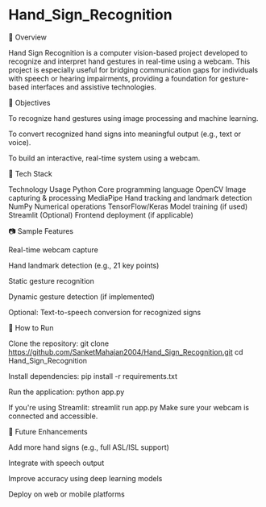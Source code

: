 # Hand_Sign_Recognition

📌 Overview

Hand Sign Recognition is a computer vision-based project developed to recognize and interpret hand gestures in real-time using a webcam. This project is especially useful for bridging communication gaps for individuals with speech or hearing impairments, providing a foundation for gesture-based interfaces and assistive technologies.

🎯 Objectives

To recognize hand gestures using image processing and machine learning.

To convert recognized hand signs into meaningful output (e.g., text or voice).

To build an interactive, real-time system using a webcam.

🔧 Tech Stack

Technology	Usage
Python	Core programming language
OpenCV	Image capturing & processing
MediaPipe	Hand tracking and landmark detection
NumPy	Numerical operations
TensorFlow/Keras	Model training (if used)
Streamlit (Optional)	Frontend deployment (if applicable)

📷 Sample Features

Real-time webcam capture

Hand landmark detection (e.g., 21 key points)

Static gesture recognition

Dynamic gesture detection (if implemented)

Optional: Text-to-speech conversion for recognized signs

🚀 How to Run

Clone the repository:
git clone https://github.com/SanketMahajan2004/Hand_Sign_Recognition.git
cd Hand_Sign_Recognition

Install dependencies:
pip install -r requirements.txt

Run the application:
python app.py

If you're using Streamlit:
streamlit run app.py
Make sure your webcam is connected and accessible.

🧠 Future Enhancements

Add more hand signs (e.g., full ASL/ISL support)

Integrate with speech output

Improve accuracy using deep learning models

Deploy on web or mobile platforms
